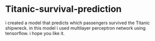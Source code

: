 # Titanic-survival-prediction
i created a model that predicts which passengers survived the Titanic shipwreck. in this model i used multilayer perceptron network using tensorflow.
i hope you like it.
